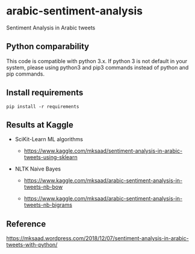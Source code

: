 ﻿# arabic-sentiment-analysisSentiment Analysis in Arabic tweets ## Python comparability This code is compatible with python 3.x. If python 3 is not default in your system, please using python3 and pip3 commands instead of python and pip commands. ## Install requirements `pip install -r requirements`## Results at Kaggle * SciKit-Learn ML algorithms     * https://www.kaggle.com/mksaad/sentiment-analysis-in-arabic-tweets-using-sklearn* NLTK Naive Bayes     * https://www.kaggle.com/mksaad/arabic-sentiment-analysis-in-tweets-nb-bow    * https://www.kaggle.com/mksaad/arabic-sentiment-analysis-in-tweets-nb-bigrams## Referencehttps://mksaad.wordpress.com/2018/12/07/sentiment-analysis-in-arabic-tweets-with-python/ 